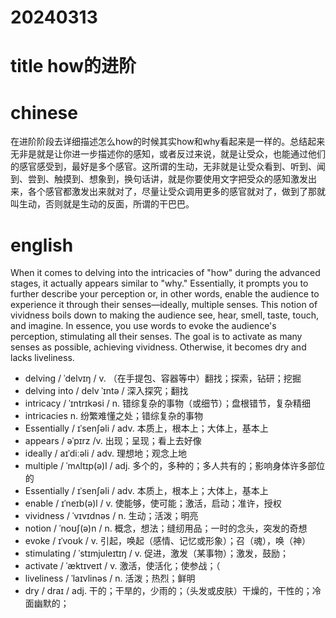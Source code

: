 
# 20240313

# title how的进阶

# chinese 
在进阶阶段去详细描述怎么how的时候其实how和why看起来是一样的。总结起来无非是就是让你进一步描述你的感知，或者反过来说，就是让受众，也能通过他们的感官感受到，最好是多个感官。这所谓的生动，无非就是让受众看到、听到、闻到、尝到、触摸到、想象到，换句话讲，就是你要使用文字把受众的感知激发出来，各个感官都激发出来就对了，尽量让受众调用更多的感官就对了，做到了那就叫生动，否则就是生动的反面，所谓的干巴巴。

# english
When it comes to delving into the intricacies of "how" during the advanced stages, it actually appears similar to "why." Essentially, it prompts you to further describe your perception or, in other words, enable the audience to experience it through their senses—ideally, multiple senses. This notion of vividness boils down to making the audience see, hear, smell, taste, touch, and imagine. In essence, you use words to evoke the audience's perception, stimulating all their senses. The goal is to activate as many senses as possible, achieving vividness. Otherwise, it becomes dry and lacks liveliness.

- delving / ˈdelvɪŋ / v.  （在手提包、容器等中）翻找；探索，钻研；挖掘
- delving into / delv ˈɪntə / 深入探究；翻找
- intricacy / ˈɪntrɪkəsi / n.  错综复杂的事物（或细节）；盘根错节，复杂精细
- intricacies n.  纷繁难懂之处；错综复杂的事物
- Essentially / ɪˈsenʃəli / adv.  本质上，根本上；大体上，基本上
- appears / əˈpɪrz /v. 出现；呈现；看上去好像
- ideally / aɪˈdiːəli / adv.  理想地；观念上地
- multiple / ˈmʌltɪp(ə)l / adj.  多个的，多种的；多人共有的；影响身体许多部位的
- Essentially / ɪˈsenʃəli / adv.  本质上，根本上；大体上，基本上
- enable / ɪˈneɪb(ə)l / v.  使能够，使可能；激活，启动；准许，授权
- vividness / ˈvɪvɪdnəs / n.  生动；活泼；明亮
- notion / ˈnoʊʃ(ə)n / n.  概念，想法；缝纫用品；一时的念头，突发的奇想
- evoke / ɪˈvoʊk / v.  引起，唤起（感情、记忆或形象）；召（魂），唤（神）
- stimulating / ˈstɪmjuleɪtɪŋ / v.  促进，激发（某事物）；激发，鼓励；
- activate / ˈæktɪveɪt / v.  激活，使活化；使参战；（
- liveliness / ˈlaɪvlinəs / n.  活泼；热烈；鲜明
- dry / draɪ / adj.  干的；干旱的，少雨的；（头发或皮肤）干燥的，干性的；冷面幽默的；
